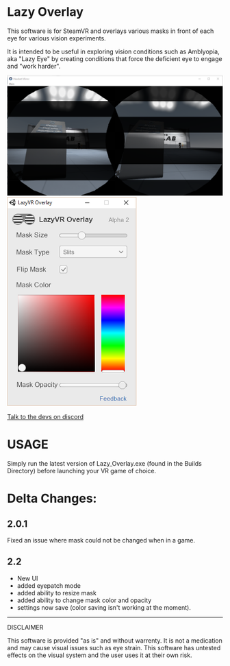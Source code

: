 Lazy Overlay
============


This software is for SteamVR and overlays various masks in front of each eye for various vision experiments.

It is intended to be useful in exploring vision conditions such as Amblyopia, aka "Lazy Eye" by creating conditions that force the deficient eye to engage and "work harder".

![Slats view](/Screenshots/slats.PNG?raw=true "Slats view")
![User Interface](/Screenshots/ui.PNG?raw=true "User Interface")

[Talk to the devs on discord](https://discord.gg/wjYJUsE)

USAGE
=====================
Simply run the latest version of Lazy_Overlay.exe (found in the Builds Directory) before launching your VR game of choice.

Delta Changes:
=====================
2.0.1
---------------------
Fixed an issue where mask could not be changed when in a game.

2.2
---------------------
- New UI
- added eyepatch mode
- added ability to resize mask
- added ability to change mask color and opacity
- settings now save (color saving isn't working at the moment).


---------------------
DISCLAIMER

This software is provided "as is" and without warrenty. It is not a medication and may cause 
visual issues such as eye strain. This software has untested effects on the visual system and the user
uses it at their own risk.
